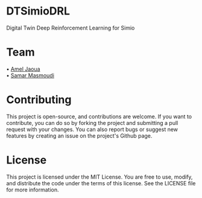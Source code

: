 # DTSimioDRL
Digital Twin Deep Reinforcement Learning for Simio

# Team
• [Amel Jaoua](https://tn.linkedin.com/in/amel-jaoua-21b868b)</br>
• [Samar Masmoudi](https://tn.linkedin.com/in/samar-masmoudi-57bb61195)

# Contributing
This project is open-source, and contributions are welcome. If you want to contribute, you can do so by forking the project and submitting a pull request with your changes. You can also report bugs or suggest new features by creating an issue on the project's Github page.

# License
This project is licensed under the MIT License. You are free to use, modify, and distribute the code under the terms of this license. See the LICENSE file for more information.
